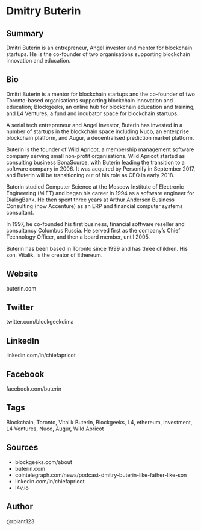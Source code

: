 # Dmitry Buterin

## Summary
Dmitri Buterin is an entrepreneur, Angel investor and mentor for blockchain startups. He is the co-founder of two organisations supporting blockchain innovation and education.

## Bio
Dmitri Buterin is a mentor for blockchain startups and the co-founder of two Toronto-based organisations supporting blockchain innovation and education; Blockgeeks, an online hub for blockchain education and training, and L4 Ventures, a fund and incubator space for blockchain startups. 

A serial tech entrepreneur and Angel investor, Buterin has invested in a number of startups in the blockchain space including Nuco, an enterprise blockchain platform, and Augur, a decentralised prediction market platform. 

Buterin is the founder of Wild Apricot, a membership management software company serving small non-profit organisations. Wild Apricot started as consulting business BonaSource, with Buterin leading the transition to a software company in 2006. It was acquired by Personify in September 2017, and Buterin will be transitioning out of his role as CEO in early 2018.

Buterin studied Computer Science at the Moscow Institute of Electronic Engineering (MIET) and began his career in 1994 as a software engineer for DialogBank. He then spent three years at Arthur Andersen Business Consulting (now Accenture) as an ERP and financial computer systems consultant.

In 1997, he co-founded his first business, financial software reseller and consultancy Columbus Russia. He served first as the company’s Chief Technology Officer, and then a board member, until 2005. 

Buterin has been based in Toronto since 1999 and has three children. His son, Vitalik, is the creator of Ethereum.

## Website
buterin.com

## Twitter
twitter.com/blockgeekdima

## LinkedIn
linkedin.com/in/chiefapricot

## Facebook
facebook.com/buterin

## Tags
Blockchain, Toronto, Vitalik Buterin, Blockgeeks, L4, ethereum, investment, L4 Ventures, Nuco, Augur, Wild Apricot

## Sources
- blockgeeks.com/about
- buterin.com
- cointelegraph.com/news/podcast-dmitry-buterin-like-father-like-son
- linkedin.com/in/chiefapricot
- l4v.io

## Author
@rplant123
